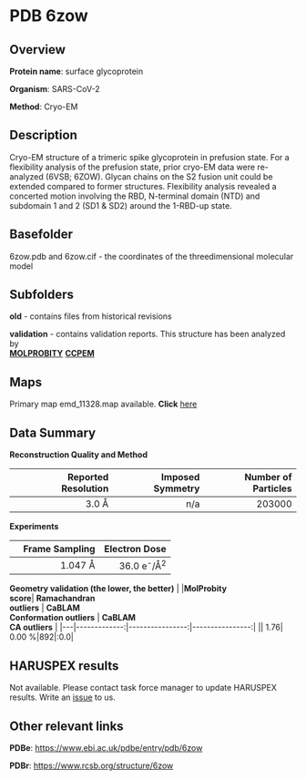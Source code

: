 # PDB 6zow

## Overview

**Protein name**: surface glycoprotein

**Organism**: SARS-CoV-2

**Method**: Cryo-EM

## Description

Cryo-EM structure of a trimeric spike glycoprotein in prefusion state. For a flexibility analysis of the prefusion state, prior cryo-EM data were re-analyzed (6VSB; 6ZOW). Glycan chains on the S2 fusion unit could be extended compared to former structures. Flexibility analysis revealed a concerted motion involving the RBD, N-terminal domain (NTD) and subdomain 1 and 2 (SD1 & SD2) around the 1-RBD-up state.

## Basefolder

6zow.pdb and 6zow.cif - the coordinates of the threedimensional molecular model

## Subfolders



**old** - contains files from historical revisions

**validation** - contains validation reports. This structure has been analyzed by <br>  [**MOLPROBITY**](https://github.com/thorn-lab/coronavirus_structural_task_force/tree/master/pdb/surface_glycoprotein/SARS-CoV-2/6zow/validation/molprobity)   [**CCPEM**](https://github.com/thorn-lab/coronavirus_structural_task_force/tree/master/pdb/surface_glycoprotein/SARS-CoV-2/6zow/validation/ccpem-validation) 



## Maps

Primary map emd_11328.map available. **Click** [here](http://ftp.wwpdb.org/pub/emdb/structures/EMD-11328/map/) 

## Data Summary
**Reconstruction Quality and Method**

|   | Reported Resolution | Imposed Symmetry | Number of Particles |
|---|-------------:|----------------:|--------------:|
|   |3.0 Å|n/a|203000|

**Experiments**

|   | Frame Sampling | Electron Dose |
|---|-------------:|----------------:|
|   |1.047 Å|36.0 e<sup>-</sup>/Å<sup>2</sup>|

**Geometry validation (the lower, the better)**
|   |**MolProbity<br>score**| **Ramachandran<br>outliers** | **CaBLAM<br>Conformation outliers** | **CaBLAM<br>CA outliers** |
|---|-------------:|----------------:|----------------:|
||  1.76|  0.00 %|892|:0.0|

## HARUSPEX results

Not available. Please contact task force manager to update HARUSPEX results. Write an [issue](https://github.com/thorn-lab/coronavirus_structural_task_force/issues) to us.

## Other relevant links 
**PDBe**:  https://www.ebi.ac.uk/pdbe/entry/pdb/6zow
 
**PDBr**: https://www.rcsb.org/structure/6zow 
